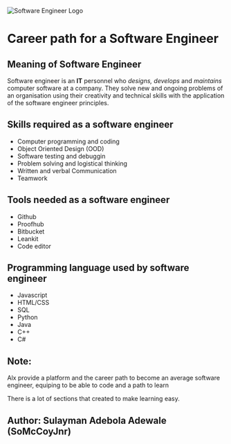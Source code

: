 ![Software Engineer Logo](https://www.pinterest.com/pin/336151559673901665/)

<!-- ALX program for an Intro to Software Engineer -->

# Career path for a Software Engineer

## Meaning of Software Engineer

Software engineer is an **IT** personnel who *designs, develops* and *maintains* computer software at a company.
They solve new and ongoing problems of an organisation using their creativity and technical skills with the application of the software engineer principles.

## Skills required as a software engineer

- Computer programming and coding
- Object Oriented Design (OOD)
- Software testing and debuggin
- Problem solving and logistical thinking
- Written and verbal Communication
- Teamwork

## Tools needed as a software engineer

- Github
- Proofhub
- Bitbucket
- Leankit
- Code editor

## Programming language used by software engineer

- Javascript
- HTML/CSS
- SQL
- Python
- Java
- C++
- C#

## Note:

Alx provide a platform and the career path to become an average software engineer, equiping to be able to code and a path to learn

There is a lot of sections that created to make learning easy.

## Author: Sulayman Adebola Adewale (SoMcCoyJnr)